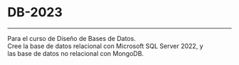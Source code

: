 # DB-2023
---
Para el curso de Diseño de Bases de Datos.  
Cree la base de datos relacional con  Microsoft SQL Server 2022, y  
las base de datos no relacional con MongoDB.
